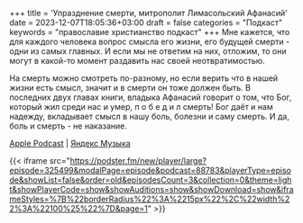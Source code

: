 +++
title = 'Упразднение смерти, митрополит Лимасольский Афанасий'
date = 2023-12-07T18:05:36+03:00
draft = false
categories = "Подкаст"
keywords = "православие христианство подкаст"
+++
Мне кажется, что для каждого человека вопрос смысла его жизни, его будущей смерти - одни из самых главных. И если мы не ответим на них, отложим, то они могут в какой-то момент раздавить нас своей неотвратимостью.

На смерть можно смотреть по-разному, но если верить что в нашей жизни есть смысл, значит и в смерти он тоже должен быть. В последних двух главах книги, владыка Афанасий говорит о том, что Бог, который жил среди нас и умер, п о б е д и л смерть! Бог даёт и нам надежду, вкладывает смысл в нашу боль, болезни и саму смерть. И да, боль и смерть - не наказание.

[Apple Podcast](https://podcasts.apple.com/by/podcast/%D1%83%D0%BF%D1%80%D0%B0%D0%B7%D0%B4%D0%BD%D0%B5%D0%BD%D0%B8%D0%B5-%D1%81%D0%BC%D0%B5%D1%80%D1%82%D0%B8-%D0%BC%D0%B8%D1%82%D1%80%D0%BE%D0%BF%D0%BE%D0%BB%D0%B8%D1%82-%D0%BB%D0%B8%D0%BC%D0%B0%D1%81%D0%BE%D0%BB%D1%8C%D1%81%D0%BA%D0%B8%D0%B9-%D0%B0%D1%84%D0%B0%D0%BD%D0%B0%D1%81%D0%B8%D0%B9/id1670004262?i=1000637828966) | [Яндекс Музыка](https://music.yandex.ru/album/24972875/track/119961568)

{{< iframe src="https://podster.fm/new/player/large?episode=325499&modalPage=episode&podcast=88783&playerType=episode&showList=false&order=old&episodesCount=3&collection=0&theme=light&showPlayerCode=show&showAuditions=show&showDownload=show&iframeStyles=%7B%22borderRadius%22%3A%2215px%22%2C%22width%22%3A%22100%25%22%7D&page=1" >}}
